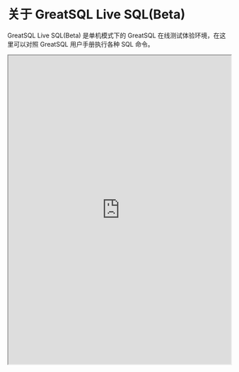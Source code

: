 # 关于 GreatSQL Live SQL(Beta)

GreatSQL Live SQL(Beta) 是单机模式下的 GreatSQL 在线测试体验环境，在这里可以对照 GreatSQL 用户手册执行各种 SQL 命令。

<div class="container">
<iframe src='http://live.greatsql.cn' title='GreatSQL Live SQL' width='100%' height='700px' border=none></iframe>
</div>
